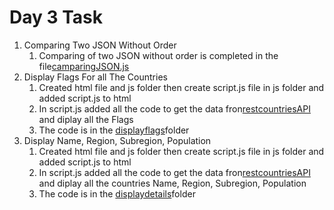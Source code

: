 # Day 3 Task

1. Comparing Two JSON Without Order
    1. Comparing of two JSON without order is completed in the file[camparingJSON.js](./comparingJSON.js)
2. Display Flags For all The Countries
    1. Created html file and js folder then create script.js file in js folder and added script.js to html 
    2. In script.js added all the code to get the data fron[restcountriesAPI]("https://restcountries.com/v3.1/all") and diplay all the Flags
    3. The code is in the [displayflags](./display%20flags/)folder
3. Display Name, Region, Subregion, Population
    1. Created html file and js folder then create script.js file in js folder and added script.js to html 
    2. In script.js added all the code to get the data fron[restcountriesAPI]("https://restcountries.com/v3.1/all") and diplay all the countries Name, Region, Subregion, Population
    3. The code is in the [displaydetails](./display%20details/)folder    